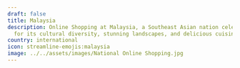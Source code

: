 ```yaml
---
draft: false
title: Malaysia
description: Online Shopping at Malaysia, a Southeast Asian nation celebrated
  for its cultural diversity, stunning landscapes, and delicious cuisine. 🍜🌴
country: international
icon: streamline-emojis:malaysia
image: ../../assets/images/National Online Shopping.jpg
---
```

